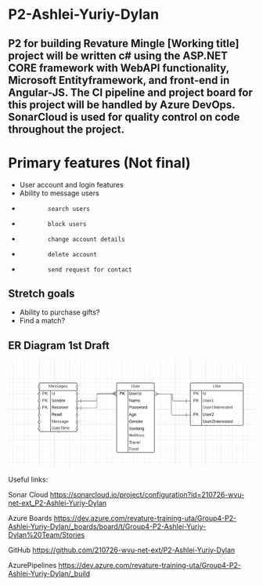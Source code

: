 # P2-Ashlei-Yuriy-Dylan
## P2 for building Revature Mingle [Working title] project will be written c# using the ASP.NET CORE framework with WebAPI functionality, Microsoft Entityframework, and front-end in Angular-JS. The CI pipeline and project board for this project will be handled by Azure DevOps. SonarCloud is used for quality control on code throughout the project.

# Primary features (Not final)
- User account and login features
- Ability to message users
-             search users
-             block users
-             change account details
-             delete account
-             send request for contact



## Stretch goals
- Ability to purchase gifts?
- Find a match?


## ER Diagram 1st Draft
![ER Diagram 1st Draft](https://github.com/210726-wvu-net-ext/P2-Ashlei-Yuriy-Dylan/blob/main/image_2021-09-10_161020.png)




Useful links:

Sonar Cloud
https://sonarcloud.io/project/configuration?id=210726-wvu-net-ext_P2-Ashlei-Yuriy-Dylan

Azure Boards
https://dev.azure.com/revature-training-uta/Group4-P2-Ashlei-Yuriy-Dylan/_boards/board/t/Group4-P2-Ashlei-Yuriy-Dylan%20Team/Stories

GitHub
https://github.com/210726-wvu-net-ext/P2-Ashlei-Yuriy-Dylan

AzurePipelines
https://dev.azure.com/revature-training-uta/Group4-P2-Ashlei-Yuriy-Dylan/_build
